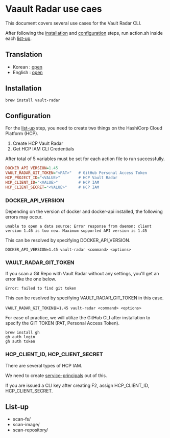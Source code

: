 # Vaault Radar use caes

This document covers several use cases for the Vault Radar CLI.

After following the [installation](./README_en.md#installation) and [configuration](./README_en.md#configuration) steps, run action.sh inside each [list-up](./README_en.md#list-up).

## Translation

- Korean : [open](./README_ko.md)
- English : [open](./README_en.md)

## Installation

```shell
brew install vault-radar
```

## Configuration

For the [list-up](./README_en.md#list-up) step, you need to create two things on the HashiCorp Cloud Platform (HCP).

1. Create HCP Vault Radar
2. Get HCP IAM CLI Credentials

After  total of 5 variables must be set for each action file to run successfully.

```ini
DOCKER_API_VERSION=1.45
VAULT_RADAR_GIT_TOKEN="<PAT>"   # GitHub Personal Access Token
HCP_PROJECT_ID="<VALUE>"        # HCP Vault Radar
HCP_CLIENT_ID="<VALUE>"         # HCP IAM
HCP_CLIENT_SECRET="<VALUE>"     # HCP IAM
```

### DOCKER_API_VERSION

Depending on the version of docker and docker-api installed, the following errors may occur.

```shell
unable to open a data source: Error response from daemon: client version 1.46 is too new. Maximum supported API version is 1.45
```

This can be resolved by specifying DOCKER_API_VERSION.

```shell
DOCKER_API_VERSION=1.45 vault-radar <command> <options>
```

### VAULT_RADAR_GIT_TOKEN

If you scan a Git Repo with Vault Radar without any settings, you'll get an error like the one below.

```shell
Error: failed to find git token
```

This can be resolved by specifying VAULT_RADAR_GIT_TOKEN in this case.

```shell
VAULT_RADAR_GIT_TOKEN을=1.45 vault-radar <command> <options>
```

For ease of practice, we will utilize the GitHub CLI after installation to specify the GIT TOKEN (PAT, Personal Access Token).

```shell
brew install gh
gh auth login
gh auth token
```

### HCP_CLIENT_ID, HCP_CLIENT_SECRET

There are several types of HCP IAM.

We need to create [service-principals](https://developer.hashicorp.com/hcp/docs/cli/commands/iam/service-principals) out of this.

If you are issued a CLI key after creating F2, assign HCP_CLIENT_ID, HCP_CLIENT_SECRET.

## List-up

- scan-fs/
- scan-image/
- scan-repository/
